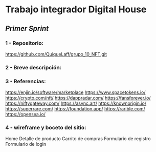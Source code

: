 # Trabajo integrador Digital House

## _Primer Sprint_

### 1 - Repositorio:
https://github.com/QuiqueLaff/grupo_10_NFT.git


### 2 - Breve descripción:


### 3 - Referencias:
https://enjin.io/software/marketplace
https://www.spacetokens.io/
https://crypto.com/nft/
https://dappradar.com/
https://fansforever.io/
https://niftygateway.com/
https://async.art/
https://knownorigin.io/
https://superrare.com/
https://foundation.app/
https://rarible.com/
https://opensea.io/

### 4 - wireframe y boceto del sitio:

Home
Detalle de producto
Carrito de compras
Formulario de registro
Formulario de login

